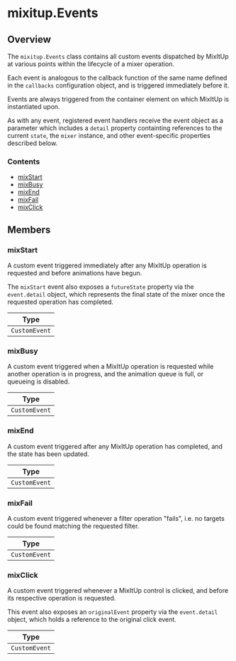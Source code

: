 # mixitup.Events

## Overview

The `mixitup.Events` class contains all custom events dispatched by MixItUp at various
points within the lifecycle of a mixer operation.

Each event is analogous to the callback function of the same name defined in
the `callbacks` configuration object, and is triggered immediately before it.

Events are always triggered from the container element on which MixItUp is instantiated
upon.

As with any event, registered event handlers receive the event object as a parameter
which includes a `detail` property containting references to the current `state`,
the `mixer` instance, and other event-specific properties described below.

### Contents

- [mixStart](#mixStart)
- [mixBusy](#mixBusy)
- [mixEnd](#mixEnd)
- [mixFail](#mixFail)
- [mixClick](#mixClick)


## Members

### mixStart




A custom event triggered immediately after any MixItUp operation is requested
and before animations have begun.

The `mixStart` event also exposes a `futureState` property via the
`event.detail` object, which represents the final state of the mixer once
the requested operation has completed.


|Type
|---
|`CustomEvent`


### mixBusy




A custom event triggered when a MixItUp operation is requested while another
operation is in progress, and the animation queue is full, or queueing
is disabled.


|Type
|---
|`CustomEvent`


### mixEnd




A custom event triggered after any MixItUp operation has completed, and the
state has been updated.


|Type
|---
|`CustomEvent`


### mixFail




A custom event triggered whenever a filter operation "fails", i.e. no targets
could be found matching the requested filter.


|Type
|---
|`CustomEvent`


### mixClick




A custom event triggered whenever a MixItUp control is clicked, and before its
respective operation is requested.

This event also exposes an `originalEvent` property via the `event.detail`
object, which holds a reference to the original click event.


|Type
|---
|`CustomEvent`


